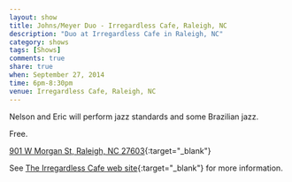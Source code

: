 ```yaml
---
layout: show
title: Johns/Meyer Duo - Irregardless Cafe, Raleigh, NC
description: "Duo at Irregardless Cafe in Raleigh, NC"
category: shows
tags: [Shows]
comments: true
share: true
when: September 27, 2014
time: 6pm-8:30pm
venue: Irregardless Cafe, Raleigh, NC
---
```


Nelson and Eric will perform jazz standards and some Brazilian jazz.

Free.

[901 W Morgan St, Raleigh, NC 27603](https://www.google.com/maps/place/Irregardless+Cafe+%26+Catering/@35.781173,-78.656003,17z/data=!3m1!4b1!4m2!3m1!1s0x0:0xf805aebd93125ade){:target="_blank"}

See [The Irregardless Cafe web site](http://www.irregardless.com/){:target="_blank"} for more information.
